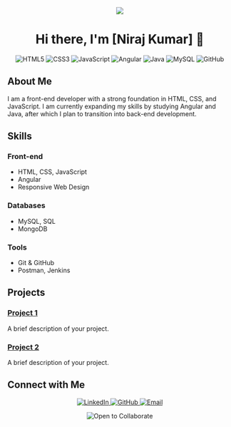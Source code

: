 <!-- Header Image -->
<p align="center">
  <img src="[https://www.google.com/search?sca_esv=7ffb7a96b4e8ce9c&sca_upv=1&rlz=1C1GCEA_enIN1079IN1079&sxsrf=ADLYWILmt2fOUqBcgjnoOxk4pttaRwrKQw:1726825995051&q=welcome+to+my+github+profile+gif&uds=ADvngMjcH0KdF7qGWtwTBrP0nt7dsn0TD44p2051LbyCfsr2lnWG24CJyJaTNS71YrKarc0ftUb-FuEl5dGDzSifp_xlnYbiDYDYVLSdxE4USVNbqVItJsloTE9JlYu5P6-F0nZboVNHlQTehbRLsePxsEHE4MEPiskdvbhGZOj8g22CQThkD7s&udm=2&sa=X&ved=2ahUKEwiPj5iQoNGIAxWee2wGHVjtCZEQxKsJegQICxAB&ictx=0&biw=1163&bih=501&dpr=1.65#vhid=N8Ehn8UbrUx_CM&vssid=mosaic](https://www.google.com/url?sa=i&url=https%3A%2F%2Fgithub.com%2FAnmol-Baranwal%2FCool-GIFs-For-GitHub&psig=AOvVaw0WDBLKfLYW_6_BfxXJ-we3&ust=1727585177580000&source=images&cd=vfe&opi=89978449&ved=0CBAQjRxqFwoTCKjd9q3q5IgDFQAAAAAdAAAAABAE)" />
</p>

<!-- Profile Title -->
<h1 align="center">Hi there, I'm [Niraj Kumar] 👋</h1>

<!-- Badges for Technologies -->
<p align="center">
  <img src="https://img.shields.io/badge/HTML5-E34F26?style=for-the-badge&logo=html5&logoColor=white" alt="HTML5" />
  <img src="https://img.shields.io/badge/CSS3-1572B6?style=for-the-badge&logo=css3&logoColor=white" alt="CSS3" />
  <img src="https://img.shields.io/badge/JavaScript-F7DF1E?style=for-the-badge&logo=javascript&logoColor=black" alt="JavaScript" />
  <img src="https://img.shields.io/badge/Angular-DD0031?style=for-the-badge&logo=angular&logoColor=white" alt="Angular" />
  <img src="https://img.shields.io/badge/Java-007396?style=for-the-badge&logo=java&logoColor=white" alt="Java" />
  <img src="https://img.shields.io/badge/MySQL-4479A1?style=for-the-badge&logo=mysql&logoColor=white" alt="MySQL" />
  <img src="https://img.shields.io/badge/GitHub-181717?style=for-the-badge&logo=github&logoColor=white" alt="GitHub" />
</p>

<!-- About Section -->
## About Me
I am a front-end developer with a strong foundation in HTML, CSS, and JavaScript. I am currently expanding my skills by studying Angular and Java, after which I plan to transition into back-end development.

<!-- Skills Section -->
## Skills

### Front-end
- HTML, CSS, JavaScript
- Angular
- Responsive Web Design

### Databases
- MySQL, SQL
- MongoDB

### Tools
- Git & GitHub
- Postman, Jenkins

<!-- Projects Section -->
## Projects
### [Project 1](https://github.com/yourusername/project1)
A brief description of your project.

### [Project 2](https://github.com/yourusername/project2)
A brief description of your project.

<!-- Connect with Me -->
## Connect with Me
<p align="center">
  <a href="https://www.linkedin.com/in/niraj-kumar-7018062bb/">
    <img src="https://img.shields.io/badge/LinkedIn-0077B5?style=for-the-badge&logo=linkedin&logoColor=white" alt="LinkedIn" />
  </a>
  <a href="https://github.com/Niraj6291">
    <img src="https://img.shields.io/badge/GitHub-181717?style=for-the-badge&logo=github&logoColor=white" alt="GitHub" />
  </a>
  <a href="mailto:your.nk9408915@gmail.com">
    <img src="https://img.shields.io/badge/Email-D14836?style=for-the-badge&logo=gmail&logoColor=white" alt="Email" />
  </a>
</p>

<!-- Footer -->
<p align="center">
  <img src="https://img.shields.io/badge/Open%20to%20Collaborate-ff69b4?style=for-the-badge" alt="Open to Collaborate" />
</p>
